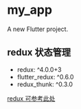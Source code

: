 # my_app

A new Flutter project.

## redux 状态管理

- redux: ^4.0.0+3
- flutter_redux: ^0.6.0
- redux_thunk: ^0.3.0

[redux 可参考此处](https://juejin.im/post/6844904081459413006#heading-7)

